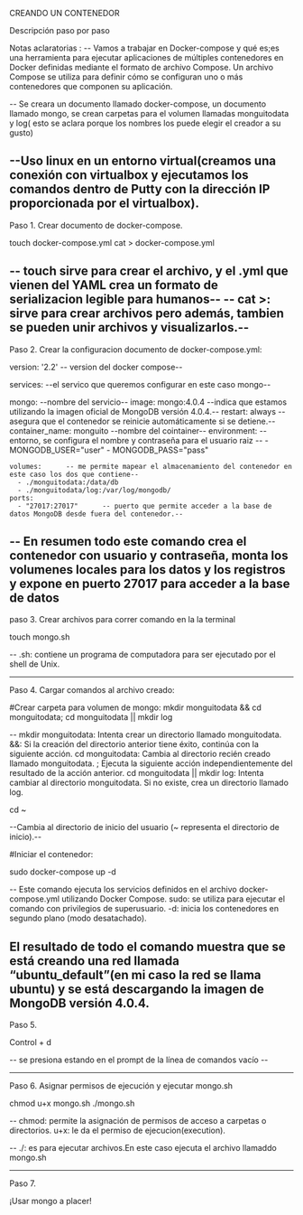 CREANDO UN CONTENEDOR

Descripción paso por paso

Notas aclaratorias :
-- Vamos a trabajar en Docker-compose y qué es;es una herramienta para ejecutar aplicaciones de múltiples contenedores en Docker definidas mediante el formato de archivo Compose. Un archivo Compose se utiliza para definir cómo se configuran uno o más contenedores que componen su aplicación.

-- Se creara un documento llamado docker-compose, un documento llamado mongo, se crean carpetas para el volumen llamadas monguitodata y log( esto se aclara porque los nombres los puede elegir el creador a su gusto)

--Uso linux en un entorno virtual(creamos una conexión con virtualbox y ejecutamos los comandos dentro de Putty con la dirección IP proporcionada por el virtualbox).
------------------------------------------------------------------------------------------------------------------------------------------
Paso 1. Crear documento de docker-compose.

touch docker-compose.yml
cat > docker-compose.yml 

--  touch sirve para crear el archivo, y el .yml que vienen del YAML crea un formato de serializacion legible para humanos--
-- cat >: sirve para crear archivos pero además, tambien se pueden unir archivos y visualizarlos.--
-----------------------------------------------------------------------------------------------------------------------------------------
Paso 2. Crear la configuracion documento de docker-compose.yml:

version: '2.2'      -- version del docker compose--

services:      --el servico que queremos configurar en este caso mongo--

  mongo:      --nombre del servicio--
    image: mongo:4.0.4      --indica que estamos utilizando la imagen oficial de MongoDB versión 4.0.4.--
    restart: always      --asegura que el contenedor se reinicie automáticamente si se detiene.--
    container_name: monguito      --nombre del cointainer--
    environment:      --entorno, se configura el nombre y contraseña para el usuario raiz --
      - MONGODB_USER="user"
      - MONGODB_PASS="pass"	
      
    volumes:      -- me permite mapear el almacenamiento del contenedor en este caso los dos que contiene--
      - ./monguitodata:/data/db
      - ./monguitodata/log:/var/log/mongodb/
    ports:
      - "27017:27017"      -- puerto que permite acceder a la base de datos MongoDB desde fuera del contenedor.--
      
-- En resumen todo este comando crea el contenedor con usuario y contraseña, monta los volumenes locales para los datos y los registros y expone en puerto 27017 para acceder a la base de datos
----------------------------------------------------------------------------------------------------------------------
paso 3. Crear archivos para correr comando en la la terminal

touch mongo.sh 

-- .sh: contiene un programa de computadora para ser ejecutado por el shell de Unix.

----------------------------------------------------------------------------------------------------------------------
Paso 4. Cargar comandos al archivo creado:

#Crear carpeta para volumen de mongo:
mkdir monguitodata && cd monguitodata; cd monguitodata || mkdir log

-- mkdir monguitodata: Intenta crear un directorio llamado monguitodata.
  &&: Si la creación del directorio anterior tiene éxito, continúa con la siguiente acción.
  cd monguitodata: Cambia al directorio recién creado llamado monguitodata.
  ;  Ejecuta la siguiente acción independientemente del resultado de la acción anterior.
  cd monguitodata || mkdir log: Intenta cambiar al directorio monguitodata. Si no existe, crea un directorio llamado log.

cd ~

--Cambia al directorio de inicio del usuario (~ representa el directorio de inicio).--

#Iniciar el contenedor:

sudo docker-compose up -d

-- Este comando ejecuta los servicios definidos en el archivo docker-compose.yml utilizando Docker Compose.
   sudo: se utiliza para ejecutar el comando con privilegios de superusuario.
   -d: inicia los contenedores en segundo plano (modo desatachado).

El resultado de todo el comando muestra que se está creando una red llamada “ubuntu_default”(en mi caso la red se llama ubuntu) y se está descargando la imagen de MongoDB versión 4.0.4.
---------------------------------------------------------------------------------------------------------------------------------------
Paso 5.

Control + d

-- se presiona estando en el prompt de la línea de comandos vacío --

--------------------------------------------------------------------------------------------------------------------------------------
Paso 6. Asignar permisos de ejecución y ejecutar mongo.sh

chmod u+x mongo.sh
./mongo.sh

-- chmod: permite la asignación de permisos de acceso a carpetas o directorios​.
   u+x: le da el permiso de ejecucion(execution).

-- ./: es para ejecutar archivos.En este caso ejecuta el archivo llamaddo mongo.sh
_______
Paso 7. 

¡Usar mongo a placer!
